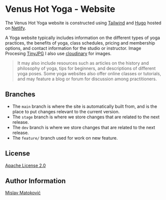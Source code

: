 # Venus Hot Yoga - Website

The Venus Hot Yoga website is constructed using [Tailwind](https://tailwindcss.com/) and [Hugo](https://gohugo.io/) hosted on [Netlify](https://www.netlify.com/).

A Yoga website typically includes information on the different types of yoga practices, the benefits of yoga, class schedules, pricing and membership options, and contact information for the studio or instructor. Image Procesing [TinyJPG](https://tinyjpg.com/) I also use [cloudinary](https://cloudinary.com/) for images.

> It may also include resources such as articles on the history and philosophy of yoga, tips for beginners, and descriptions of different yoga poses. Some yoga websites also offer online classes or tutorials, and may feature a blog or forum for discussion among practitioners.

## Branches

* The `main` branch is where the site is automatically built from, and is the place to put changes relevant to the current version.
* The `stage` branch is where we store changes that are related to the next release.
* The `dev` branch is where we store changes that are related to the next release.
* The `feature/` branch used for work on new feature.

## License

[Apache License 2.0](LICENSE)

## Author Information

[Mislav Matoković](https://github.com/mmatokovic)
